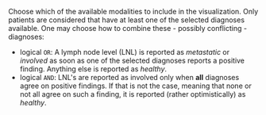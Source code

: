 Choose which of the available modalities to include in the visualization. Only patients are considered that have at least one of the selected diagnoses available. One may choose how to combine these - possibly conflicting - diagnoses: 

- logical ``OR``: A lymph node level (LNL) is reported as _metastatic_ or _involved_ as soon as one of the selected diagnoses reports a positive finding. Anything else is reported as _healthy_.
- logical ``AND``: LNL's are reported as involved only when **all** diagnoses agree on positive findings. If that is not the case, meaning that none or not all agree on such a finding, it is reported (rather optimistically) as _healthy_.